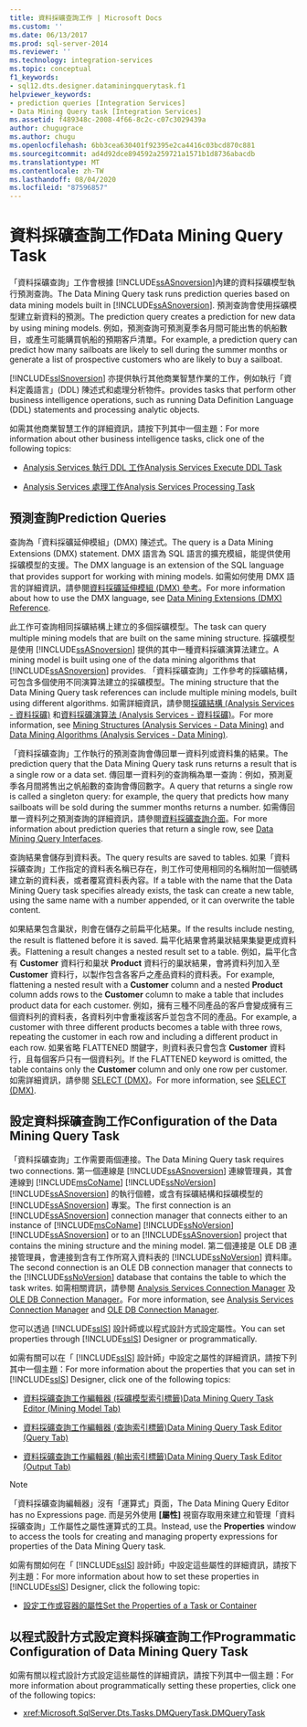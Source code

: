 ```yaml
---
title: 資料採礦查詢工作 | Microsoft Docs
ms.custom: ''
ms.date: 06/13/2017
ms.prod: sql-server-2014
ms.reviewer: ''
ms.technology: integration-services
ms.topic: conceptual
f1_keywords:
- sql12.dts.designer.dataminingquerytask.f1
helpviewer_keywords:
- prediction queries [Integration Services]
- Data Mining Query task [Integration Services]
ms.assetid: f489348c-2008-4f66-8c2c-c07c3029439a
author: chugugrace
ms.author: chugu
ms.openlocfilehash: 6bb3cea630401f92395e2ca4416c03bcd870c881
ms.sourcegitcommit: ad4d92dce894592a259721a1571b1d8736abacdb
ms.translationtype: MT
ms.contentlocale: zh-TW
ms.lasthandoff: 08/04/2020
ms.locfileid: "87596857"
---
```

# <a name="data-mining-query-task"></a><span data-ttu-id="4b07d-102">資料採礦查詢工作</span><span class="sxs-lookup"><span data-stu-id="4b07d-102">Data Mining Query Task</span></span>
  <span data-ttu-id="4b07d-103">「資料採礦查詢」工作會根據 [!INCLUDE[ssASnoversion](../../includes/ssasnoversion-md.md)]內建的資料採礦模型執行預測查詢。</span><span class="sxs-lookup"><span data-stu-id="4b07d-103">The Data Mining Query task runs prediction queries based on data mining models built in [!INCLUDE[ssASnoversion](../../includes/ssasnoversion-md.md)].</span></span> <span data-ttu-id="4b07d-104">預測查詢會使用採礦模型建立新資料的預測。</span><span class="sxs-lookup"><span data-stu-id="4b07d-104">The prediction query creates a prediction for new data by using mining models.</span></span> <span data-ttu-id="4b07d-105">例如，預測查詢可預測夏季各月間可能出售的帆船數目，或產生可能購買帆船的預期客戶清單。</span><span class="sxs-lookup"><span data-stu-id="4b07d-105">For example, a prediction query can predict how many sailboats are likely to sell during the summer months or generate a list of prospective customers who are likely to buy a sailboat.</span></span>  
  
 [!INCLUDE[ssISnoversion](../../includes/ssisnoversion-md.md)] <span data-ttu-id="4b07d-106">亦提供執行其他商業智慧作業的工作，例如執行「資料定義語言」(DDL) 陳述式和處理分析物件。</span><span class="sxs-lookup"><span data-stu-id="4b07d-106">provides tasks that perform other business intelligence operations, such as running Data Definition Language (DDL) statements and processing analytic objects.</span></span>  
  
 <span data-ttu-id="4b07d-107">如需其他商業智慧工作的詳細資訊，請按下列其中一個主題：</span><span class="sxs-lookup"><span data-stu-id="4b07d-107">For more information about other business intelligence tasks, click one of the following topics:</span></span>  
  
-   [<span data-ttu-id="4b07d-108">Analysis Services 執行 DDL 工作</span><span class="sxs-lookup"><span data-stu-id="4b07d-108">Analysis Services Execute DDL Task</span></span>](analysis-services-execute-ddl-task.md)  
  
-   [<span data-ttu-id="4b07d-109">Analysis Services 處理工作</span><span class="sxs-lookup"><span data-stu-id="4b07d-109">Analysis Services Processing Task</span></span>](analysis-services-processing-task.md)  
  
## <a name="prediction-queries"></a><span data-ttu-id="4b07d-110">預測查詢</span><span class="sxs-lookup"><span data-stu-id="4b07d-110">Prediction Queries</span></span>  
 <span data-ttu-id="4b07d-111">查詢為「資料採礦延伸模組」(DMX) 陳述式。</span><span class="sxs-lookup"><span data-stu-id="4b07d-111">The query is a Data Mining Extensions (DMX) statement.</span></span> <span data-ttu-id="4b07d-112">DMX 語言為 SQL 語言的擴充模組，能提供使用採礦模型的支援。</span><span class="sxs-lookup"><span data-stu-id="4b07d-112">The DMX language is an extension of the SQL language that provides support for working with mining models.</span></span> <span data-ttu-id="4b07d-113">如需如何使用 DMX 語言的詳細資訊，請參閱[資料採礦延伸模組 &#40;DMX&#41; 參考](/sql/dmx/data-mining-extensions-dmx-reference)。</span><span class="sxs-lookup"><span data-stu-id="4b07d-113">For more information about how to use the DMX language, see [Data Mining Extensions &#40;DMX&#41; Reference](/sql/dmx/data-mining-extensions-dmx-reference).</span></span>  
  
 <span data-ttu-id="4b07d-114">此工作可查詢相同採礦結構上建立的多個採礦模型。</span><span class="sxs-lookup"><span data-stu-id="4b07d-114">The task can query multiple mining models that are built on the same mining structure.</span></span> <span data-ttu-id="4b07d-115">採礦模型是使用 [!INCLUDE[ssASnoversion](../../includes/ssasnoversion-md.md)] 提供的其中一種資料採礦演算法建立。</span><span class="sxs-lookup"><span data-stu-id="4b07d-115">A mining model is built using one of the data mining algorithms that [!INCLUDE[ssASnoversion](../../includes/ssasnoversion-md.md)] provides.</span></span> <span data-ttu-id="4b07d-116">「資料採礦查詢」工作參考的採礦結構，可包含多個使用不同演算法建立的採礦模型。</span><span class="sxs-lookup"><span data-stu-id="4b07d-116">The mining structure that the Data Mining Query task references can include multiple mining models, built using different algorithms.</span></span> <span data-ttu-id="4b07d-117">如需詳細資訊，請參閱[採礦結構 &#40;Analysis Services - 資料採礦&#41;](https://docs.microsoft.com/analysis-services/data-mining/mining-structures-analysis-services-data-mining) 和[資料採礦演算法 &#40;Analysis Services - 資料採礦&#41;](https://docs.microsoft.com/analysis-services/data-mining/data-mining-algorithms-analysis-services-data-mining)。</span><span class="sxs-lookup"><span data-stu-id="4b07d-117">For more information, see [Mining Structures &#40;Analysis Services - Data Mining&#41;](https://docs.microsoft.com/analysis-services/data-mining/mining-structures-analysis-services-data-mining) and [Data Mining Algorithms &#40;Analysis Services - Data Mining&#41;](https://docs.microsoft.com/analysis-services/data-mining/data-mining-algorithms-analysis-services-data-mining).</span></span>  
  
 <span data-ttu-id="4b07d-118">「資料採礦查詢」工作執行的預測查詢會傳回單一資料列或資料集的結果。</span><span class="sxs-lookup"><span data-stu-id="4b07d-118">The prediction query that the Data Mining Query task runs returns a result that is a single row or a data set.</span></span> <span data-ttu-id="4b07d-119">傳回單一資料列的查詢稱為單一查詢：例如，預測夏季各月間將售出之帆船數的查詢會傳回數字。</span><span class="sxs-lookup"><span data-stu-id="4b07d-119">A query that returns a single row is called a singleton query: for example, the query that predicts how many sailboats will be sold during the summer months returns a number.</span></span> <span data-ttu-id="4b07d-120">如需傳回單一資料列之預測查詢的詳細資訊，請參閱[資料採礦查詢介面](https://docs.microsoft.com/analysis-services/data-mining/data-mining-query-tools)。</span><span class="sxs-lookup"><span data-stu-id="4b07d-120">For more information about prediction queries that return a single row, see [Data Mining Query Interfaces](https://docs.microsoft.com/analysis-services/data-mining/data-mining-query-tools).</span></span>  
  
 <span data-ttu-id="4b07d-121">查詢結果會儲存到資料表。</span><span class="sxs-lookup"><span data-stu-id="4b07d-121">The query results are saved to tables.</span></span> <span data-ttu-id="4b07d-122">如果「資料採礦查詢」工作指定的資料表名稱已存在，則工作可使用相同的名稱附加一個號碼建立新的資料表，或者覆寫資料表內容。</span><span class="sxs-lookup"><span data-stu-id="4b07d-122">If a table with the name that the Data Mining Query task specifies already exists, the task can create a new table, using the same name with a number appended, or it can overwrite the table content.</span></span>  
  
 <span data-ttu-id="4b07d-123">如果結果包含巢狀，則會在儲存之前扁平化結果。</span><span class="sxs-lookup"><span data-stu-id="4b07d-123">If the results include nesting, the result is flattened before it is saved.</span></span> <span data-ttu-id="4b07d-124">扁平化結果會將巢狀結果集變更成資料表。</span><span class="sxs-lookup"><span data-stu-id="4b07d-124">Flattening a result changes a nested result set to a table.</span></span> <span data-ttu-id="4b07d-125">例如，扁平化含有 **Customer** 資料行和巢狀 **Product** 資料行的巢狀結果，會將資料列加入至 **Customer** 資料行，以製作包含各客戶之產品資料的資料表。</span><span class="sxs-lookup"><span data-stu-id="4b07d-125">For example, flattening a nested result with a **Customer** column and a nested **Product** column adds rows to the **Customer** column to make a table that includes product data for each customer.</span></span> <span data-ttu-id="4b07d-126">例如，擁有三種不同產品的客戶會變成擁有三個資料列的資料表，各資料列中會重複該客戶並包含不同的產品。</span><span class="sxs-lookup"><span data-stu-id="4b07d-126">For example, a customer with three different products becomes a table with three rows, repeating the customer in each row and including a different product in each row.</span></span> <span data-ttu-id="4b07d-127">如果省略 FLATTENED 關鍵字，則資料表只會包含 **Customer** 資料行，且每個客戶只有一個資料列。</span><span class="sxs-lookup"><span data-stu-id="4b07d-127">If the FLATTENED keyword is omitted, the table contains only the **Customer** column and only one row per customer.</span></span> <span data-ttu-id="4b07d-128">如需詳細資訊，請參閱 [SELECT &#40;DMX&#41;](/sql/dmx/select-dmx)。</span><span class="sxs-lookup"><span data-stu-id="4b07d-128">For more information, see [SELECT &#40;DMX&#41;](/sql/dmx/select-dmx).</span></span>  
  
## <a name="configuration-of-the-data-mining-query-task"></a><span data-ttu-id="4b07d-129">設定資料採礦查詢工作</span><span class="sxs-lookup"><span data-stu-id="4b07d-129">Configuration of the Data Mining Query Task</span></span>  
 <span data-ttu-id="4b07d-130">「資料採礦查詢」工作需要兩個連接。</span><span class="sxs-lookup"><span data-stu-id="4b07d-130">The Data Mining Query task requires two connections.</span></span> <span data-ttu-id="4b07d-131">第一個連線是 [!INCLUDE[ssASnoversion](../../includes/ssasnoversion-md.md)] 連線管理員，其會連線到 [!INCLUDE[msCoName](../../includes/msconame-md.md)] [!INCLUDE[ssNoVersion](../../../includes/ssnoversion-md.md)] [!INCLUDE[ssASnoversion](../../includes/ssasnoversion-md.md)] 的執行個體，或含有採礦結構和採礦模型的 [!INCLUDE[ssASnoversion](../../includes/ssasnoversion-md.md)] 專案。</span><span class="sxs-lookup"><span data-stu-id="4b07d-131">The first connection is an [!INCLUDE[ssASnoversion](../../includes/ssasnoversion-md.md)] connection manager that connects either to an instance of [!INCLUDE[msCoName](../../includes/msconame-md.md)] [!INCLUDE[ssNoVersion](../../../includes/ssnoversion-md.md)] [!INCLUDE[ssASnoversion](../../includes/ssasnoversion-md.md)] or to an [!INCLUDE[ssASnoversion](../../includes/ssasnoversion-md.md)] project that contains the mining structure and the mining model.</span></span> <span data-ttu-id="4b07d-132">第二個連接是 OLE DB 連接管理員，會連接到含有工作所寫入資料表的 [!INCLUDE[ssNoVersion](../../../includes/ssnoversion-md.md)] 資料庫。</span><span class="sxs-lookup"><span data-stu-id="4b07d-132">The second connection is an OLE DB connection manager that connects to the [!INCLUDE[ssNoVersion](../../../includes/ssnoversion-md.md)] database that contains the table to which the task writes.</span></span> <span data-ttu-id="4b07d-133">如需相關資訊，請參閱 [Analysis Services Connection Manager](../connection-manager/analysis-services-connection-manager.md) 及 [OLE DB Connection Manager](../connection-manager/ole-db-connection-manager.md)。</span><span class="sxs-lookup"><span data-stu-id="4b07d-133">For more information, see [Analysis Services Connection Manager](../connection-manager/analysis-services-connection-manager.md) and [OLE DB Connection Manager](../connection-manager/ole-db-connection-manager.md).</span></span>  
  
 <span data-ttu-id="4b07d-134">您可以透過 [!INCLUDE[ssIS](../../../includes/ssis-md.md)] 設計師或以程式設計方式設定屬性。</span><span class="sxs-lookup"><span data-stu-id="4b07d-134">You can set properties through [!INCLUDE[ssIS](../../../includes/ssis-md.md)] Designer or programmatically.</span></span>  
  
 <span data-ttu-id="4b07d-135">如需有關可以在「 [!INCLUDE[ssIS](../../../includes/ssis-md.md)] 設計師」中設定之屬性的詳細資訊，請按下列其中一個主題：</span><span class="sxs-lookup"><span data-stu-id="4b07d-135">For more information about the properties that you can set in [!INCLUDE[ssIS](../../../includes/ssis-md.md)] Designer, click one of the following topics:</span></span>  
  
-   [<span data-ttu-id="4b07d-136">資料採礦查詢工作編輯器 &#40;採礦模型索引標籤&#41;</span><span class="sxs-lookup"><span data-stu-id="4b07d-136">Data Mining Query Task Editor &#40;Mining Model Tab&#41;</span></span>](../data-mining-query-task-editor-mining-model-tab.md)  
  
-   [<span data-ttu-id="4b07d-137">資料採礦查詢工作編輯器 &#40;查詢索引標籤&#41;</span><span class="sxs-lookup"><span data-stu-id="4b07d-137">Data Mining Query Task Editor &#40;Query Tab&#41;</span></span>](../data-mining-query-task-editor-query-tab.md)  
  
-   [<span data-ttu-id="4b07d-138">資料採礦查詢工作編輯器 &#40;輸出索引標籤&#41;</span><span class="sxs-lookup"><span data-stu-id="4b07d-138">Data Mining Query Task Editor &#40;Output Tab&#41;</span></span>](../data-mining-query-task-editor-output-tab.md)  
  
> [!NOTE]  
>  <span data-ttu-id="4b07d-139">「資料採礦查詢編輯器」沒有「運算式」頁面，</span><span class="sxs-lookup"><span data-stu-id="4b07d-139">The Data Mining Query Editor has no Expressions page.</span></span> <span data-ttu-id="4b07d-140">而是另外使用 **[屬性]** 視窗存取用來建立和管理「資料採礦查詢」工作屬性之屬性運算式的工具。</span><span class="sxs-lookup"><span data-stu-id="4b07d-140">Instead, use the **Properties** window to access the tools for creating and managing property expressions for properties of the Data Mining Query task.</span></span>  
  
 <span data-ttu-id="4b07d-141">如需有關如何在「 [!INCLUDE[ssIS](../../../includes/ssis-md.md)] 設計師」中設定這些屬性的詳細資訊，請按下列主題：</span><span class="sxs-lookup"><span data-stu-id="4b07d-141">For more information about how to set these properties in [!INCLUDE[ssIS](../../../includes/ssis-md.md)] Designer, click the following topic:</span></span>  
  
-   [<span data-ttu-id="4b07d-142">設定工作或容器的屬性</span><span class="sxs-lookup"><span data-stu-id="4b07d-142">Set the Properties of a Task or Container</span></span>](../set-the-properties-of-a-task-or-container.md)  
  
## <a name="programmatic-configuration-of-data-mining-query-task"></a><span data-ttu-id="4b07d-143">以程式設計方式設定資料採礦查詢工作</span><span class="sxs-lookup"><span data-stu-id="4b07d-143">Programmatic Configuration of Data Mining Query Task</span></span>  
 <span data-ttu-id="4b07d-144">如需有關以程式設計方式設定這些屬性的詳細資訊，請按下列其中一個主題：</span><span class="sxs-lookup"><span data-stu-id="4b07d-144">For more information about programmatically setting these properties, click one of the following topics:</span></span>  
  
-   <xref:Microsoft.SqlServer.Dts.Tasks.DMQueryTask.DMQueryTask>  
  
  
